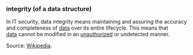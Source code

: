### integrity (of a data structure)

<p class="c8"><span>In IT security, </span><span>data integrity</span><span>&nbsp;means maintaining and assuring the accuracy and completeness of </span><span class="c2"><a class="c3" href="#h.o783ayrrkc6g">data</a></span><span>&nbsp;over its entire lifecycle. This means that </span><span class="c2"><a class="c3" href="#h.o783ayrrkc6g">data</a></span><span>&nbsp;cannot be modified in an </span><span class="c2"><a class="c3" href="#h.576ssfpt348i">unauthorized</a></span><span class="c0">&nbsp;or undetected manner.</span></p><p class="c8"><span>Source: </span><span class="c2"><a class="c3" href="https://www.google.com/url?q=https://en.wikipedia.org/wiki/Information_security%23Integrity&amp;sa=D&amp;source=editors&amp;ust=1706779842716391&amp;usg=AOvVaw2JKTY-XbDjaeeAPNMIJf8N">Wikipedia</a></span><span class="c0">.</span></p>